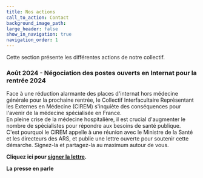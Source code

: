 ```yaml
---
title: Nos actions
call_to_action: Contact
background_image_path:
large_header: false
show_in_navigation: true
navigation_order: 1
---
```


Cette section présente les différentes actions de notre collectif.

### Août 2024 - Négociation des postes ouverts en Internat pour la rentrée 2024

Face à une réduction alarmante des places d'internat hors médecine générale pour la prochaine rentrée, le Collectif Interfacultaire Représentant les Externes en Médecine (CIREM) s'inquiète des conséquences pour l'avenir de la médecine spécialisée en France.   
En pleine crise de la médecine hospitalière, il est crucial d'augmenter le nombre de spécialistes pour répondre aux besoins de santé publique.   
C'est pourquoi le CIREM appelle à une réunion avec le Ministre de la Santé et les directeurs des ARS, et publie une lettre ouverte pour soutenir cette démarche. Signez-la et partagez-la au maximum autour de vous.

**Cliquez ici pour [signer la lettre](https://ciremwebsite.github.io/lettre_ouverte/).**

**La presse en parle**

<html lang="en">
<head>
    <meta charset="UTF-8">
    <meta name="viewport" content="width=device-width, initial-scale=1.0">
    <title>Accordéon Exemple</title>
    <style>
        .accordion {
    background-color: #eee;
    color: #444;
    cursor: pointer;
    padding: 18px;
    width: 100%;
    border: none;
    text-align: left;
    outline: none;
    font-size: 15px;
    transition: 0.4s;
}

.accordion.active, .accordion:hover {
    background-color: #ccc;
}

.accordion::after {
    content: '\002B'; /* Unicode character for "plus" sign (+) */
    color: #777;
    font-weight: bold;
    float: right;
    margin-left: 5px;
}

.accordion.active::after {
    content: "\2212"; /* Unicode character for "minus" sign (-) */
}


        .panel {
            padding: 0 18px;
            background-color: white;
            max-height: 0;
            overflow: hidden;
            transition: max-height 0.2s ease-out;
        }
    </style>
</head>
<body>

<button class="accordion">Le Figaro</button>
<div class="panel">
        <p> 
  <a href="https://www.lefigaro.fr/actualite-france/hopital-public-la-fronde-des-futurs-internes-face-a-la-baisse-du-nombre-de-postes-ouverts-20240814?fbclid=IwY2xjawEtU4JleHRuA2FlbQIxMAABHTn-Z0vjcmYtDBEtNINwWc0yg4RioUWEA689uPSiHmUBLopMO5ivhUoAQA_aem_LlWZ6X4z3nHHZSJYk9eEpw">Hôpital public : la fronde des futurs internes face à la baisse du nombre de postes ouverts</a>
    <p> 
    <p> 
        <a href="https://www.lefigaro.fr/economie/on-est-en-train-de-vivre-une-injustice-monstrueuse-le-grand-desarroi-des-internes-face-au-mutisme-de-l-executif-20240820?fbclid=IwY2xjawE1QNpleHRuA2FlbQIxMAABHVeSRZKnzHCgpSBaN2QQsOSa7xACy_GG4Lv4NLVrBj35jPHgMSxyMlc-_w_aem_9WJdWhysU9Fd9TcbanXtSA">
          «Notre promo est sacrifiée»: la colère des nouveaux internes de l'hôpital face au silence du gouvernement
        </a> 
    <p> 
</div>

<button class="accordion">Le Parisien</button>
<div class="panel">
  <a href="https://www.leparisien.fr/etudiant/etudes/universites/reduction-des-postes-dinternat-pour-les-etudiants-en-medecine-a-moins-dun-miracle-ma-specialite-je-ne-laurai-pas-VXGRRRB5DRCSFIIFKMWNAUTSBY.php?s=09&fbclid=IwY2xjawE1QAZleHRuA2FlbQIxMAABHRiT5v1ryDCla4G7fuu39uS98d6hpqaNav_T40_6Ei0IIYi7yTbLzUc1UA_aem_c7MEuhZhnwO8Q4RgW3ckdA">Réduction des postes d’internat pour les étudiants en médecine : « À moins d’un miracle, ma spécialité, je ne l’aurai pas »</a>
</div>

<button class="accordion">France Info</button>
<div class="panel">
    <p> 
        <a href="https://www.francetvinfo.fr/sante/hopital/1-500-internes-en-moins-cette-annee-ca-impliquera-forcement-une-nouvelle-charge-de-travail-previent-l-intersyndicale-nationale-des-internes_6728100.html">
          1 500 internes en moins cette année : "Ça impliquera forcément une nouvelle charge de travail", prévient l'Intersyndicale nationale des internes
        </a> 
    </p>
    <p> 
        <a href="https://www.francetvinfo.fr/sante/hopital/1-500-internes-en-moins-cette-annee-ca-impliquera-forcement-une-nouvelle-charge-de-travail-previent-l-intersyndicale-nationale-des-internes_6728100.html">
          La baisse du nombre de postes d'internes "aura un impact" sur l'hôpital public, insiste le syndicat Samu Urgences de France
        </a> 
    </p>
</div>

<button class="accordion">Ouest France</button>
<div class="panel">
    <p> 
        <a href="https://www.ouest-france.fr/sante/dans-les-hopitaux-le-nombre-dinternes-en-medecine-seffondre-904c78be-58b6-11ef-9a12-58a3dd767213">
          Dans les hôpitaux, le nombre d’internes en médecine s’effondre
        </a> 
    </p>
</div>

<button class="accordion">What's Up Doc</button>
<div class="panel">
    <p> 
        <a href="https://www.whatsupdoc-lemag.fr/article/trop-peu-dinternes-la-rentree-la-promo-crash-test-exige-louverture-de-postes">
          Trop peu d’internes à la rentrée : la « promo crash-test » exige l’ouverture de postes supplémentaires d’urgence
        </a> 
    </p>
</div>

<button class="accordion">BFM TV</button>
<div class="panel">
    <p> 
        <a href="https://www.bfmtv.com/politique/philippe-juvin-depute-droite-republicaine-et-chef-du-service-des-urgences-notre-systeme-de-formation-des-medecins-n-est-pas-adapte-en-quantite_VN-202408170083.html?fbclid=IwY2xjawEtUXBleHRuA2FlbQIxMAABHTYU7oJsw4bSL_bDsJojiU_ntf5ZOg1oK5fRCfSbhhYR8yFdenIxR5LkIQ_aem_knv7EVPuP6VMKGFFcV3oIQ">
          Interview de Philippe Juvin, député et chef du service des urgences
        </a> 
    </p>
    <p> 
        <a href="https://www.bfmtv.com/replay-emissions/le-live-bfm/internes-postes-supprimes-soignants-furieux-17-08_VN-202408170154.html?fbclid=IwY2xjawEtUWtleHRuA2FlbQIxMAABHcf6v3HFybLanTsxCCxm17EBYObBNJJ009M_3gotg65NiTS5vjWacjzjrg_aem_kKYTmsaFO2YhXsjJ8SQwRw">
          Interview de Marine Loty, présidente du Syndicat des Internes des Hôpitaux de Paris (SIHP)
        </a> 
    </p>
</div>


<button class="accordion">BFM RMC</button>
<div class="panel">
    <p> 
        <a href="https://rmc.bfmtv.com/actualites/societe/sante/hopital-1-500-postes-d-internes-en-moins-a-la-rentree-les-services-de-sante-confrontes-a-une-nouvelle-difficulte_AV-202408170141.html?fbclid=IwY2xjawEtWa1leHRuA2FlbQIxMAABHWVcsdEB85nnqthK0PYSwkAlMHQ-I1hvrULUngbmEQCIbFDHOXuSNEihaQ_aem_PrRkYK0_rTnaqOBSta2xUg">
          Hôpital: 1.500 postes d'internes en moins à la rentrée, les services de santé confrontés à une nouvelle difficulté
        </a> 
    </p>
</div>


<button class="accordion">Marianne</button>
<div class="panel">
    <p> 
        <a href="https://www.marianne.net/societe/sante/cest-la-premiere-fois-de-ma-vie-que-je-fais-ca-helene-l-interne-sacrifiee-a-l-origine-de-la-petition?fbclid=IwY2xjawE1P6lleHRuA2FlbQIxMAABHdvcq9S1KiS9HXNvsNvvjhuugZ8WkzEph7bwuyEiJb93O7ae27Qoy10oUQ_aem_b2ZLEhzjvU20MelX6hbHDw">
          "C’est la première fois de ma vie que je fais ça" : Hélène, l'interne "sacrifiée", à l'origine de la pétition
        </a> 
    </p>
</div>

<script>
    var acc = document.getElementsByClassName("accordion");
    var i;

    for (i = 0; i < acc.length; i++) {
        acc[i].addEventListener("click", function() {
            this.classList.toggle("active");
            var panel = this.nextElementSibling;
            if (panel.style.maxHeight) {
                panel.style.maxHeight = null;
            } else {
                panel.style.maxHeight = panel.scrollHeight + "px";
            } 
        });
    }
</script>

</body>
</html>

### Juin 2024 - Héritage du CIRE

Le CIREM est l'héritage du CIRE, collectif formé en mars 2024 afin de faire valoir les droits des étudiants en sixième année de médecine. Pendant son existence, le CIRE a mené plusieurs projets. Vous pouvez retrouver l'ensemble des documents liés aux actions du CIRE [ici](https://ciremwebsite.github.io/ressources/ressources/).
